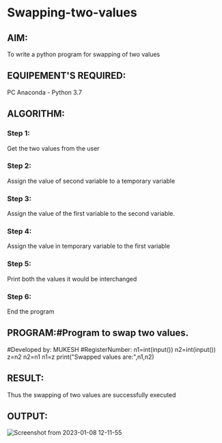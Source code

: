# Swapping-two-values
## AIM:
To write a python program for swapping of two values
## EQUIPEMENT'S REQUIRED: 
PC
Anaconda - Python 3.7
## ALGORITHM: 
### Step 1:
Get the two values from the user
### Step 2: 
Assign the value of second variable to a temporary variable 
### Step 3: 
Assign the value of the first variable to the second variable.
### Step 4:  
Assign the value in temporary variable to the first variable
### Step 5: 
Print both the values it would be interchanged
### Step 6: 
End the program
## PROGRAM:#Program to swap two values.
#Developed by: MUKESH
#RegisterNumber:
n1=int(input())
n2=int(input())
z=n2
n2=n1
n1=z
print("Swapped values are:",n1,n2)



## RESULT:
Thus the swapping of two values are successfully executed

## OUTPUT:
![Screenshot from 2023-01-08 12-11-55](https://user-images.githubusercontent.com/119393818/211183972-d668fd45-6444-4c3c-9c02-9a0c51cddd29.png)

